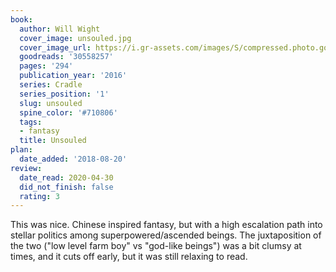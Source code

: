 ```yaml
---
book:
  author: Will Wight
  cover_image: unsouled.jpg
  cover_image_url: https://i.gr-assets.com/images/S/compressed.photo.goodreads.com/books/1465881128l/30558257._SY475_.jpg
  goodreads: '30558257'
  pages: '294'
  publication_year: '2016'
  series: Cradle
  series_position: '1'
  slug: unsouled
  spine_color: '#710806'
  tags:
  - fantasy
  title: Unsouled
plan:
  date_added: '2018-08-20'
review:
  date_read: 2020-04-30
  did_not_finish: false
  rating: 3
---
```


This was nice. Chinese inspired fantasy, but with a high escalation path into stellar politics among superpowered/ascended beings. The juxtaposition of the two ("low level farm boy" vs "god-like beings") was a bit clumsy at times, and it cuts off early, but it was still relaxing to read.
